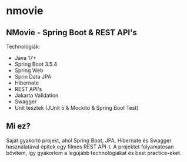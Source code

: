 # nmovie
## NMovie - Spring Boot & REST API's

Technológiák:
- Java 17+
- Spring Boot 3.5.4
- Spring Web
- Sprin Data JPA
- Hibernate
- REST API's
- Jakarta Validation
- Swagger
- Unit tesztek (JUnit 5 & Mockito & Spring Boot Test)

## Mi ez?  
Saját gyakorló projekt, ahol Spring Boot, JPA, Hibernate és Swagger használatával építek egy filmes REST API-t. A projektet folyamatosan bővítem, így gyakorlom a legújabb technológiákat és best practice-eket.
